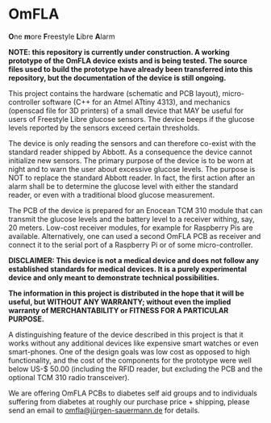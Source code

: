 # OmFLA
**O**ne **m**ore **F**reestyle **L**ibre **A**larm

**NOTE: this repository is currently under construction. A working prototype
of the OmFLA device exists and is being tested. The source files used to build
the prototype have already been transferred into this repository, but the
documentation of the device is still ongoing.**

This project contains the hardware (schematic and PCB layout), micro-controller
software (C++ for an Atmel ATtiny 4313), and mechanics (openscad file for 3D
printers) of a small device that MAY be useful for users of Freestyle Libre
glucose sensors. The device beeps if the glucose levels reported by the
sensors exceed certain thresholds.

The device is only reading the sensors and can therefore co-exist with the
standard reader shipped by Abbott. As a consequence the device cannot
initialize new sensors. The primary purpose of the device is to be worn at
night and to warn the user about excessive glucose levels. The purpose is
NOT to replace the standard Abbott reader. In fact, the first action after
an alarm shall be to determine the glucose level with either the standard
reader, or even with a traditional blood glucose measurement.

The PCB of the device is prepared for an Enocean TCM 310 module that can
transmit the glucose levels and the battery level to a receiver withing,
say, 20 meters. Low-cost receiver modules, for example for Raspberry Pis
are available. Alternatively, one can used a second OmFLA PCB as receiver
and connect it to the serial port of a Raspberry Pi or of some
micro-controller.

**DISCLAIMER: This device is not a medical device and does not follow
any established standards for medical devices. It is a purely experimental
device and only meant to demonstrate technical possibilities.**

**The information in this project is distributed in the hope that it will be
useful, but WITHOUT ANY WARRANTY; without even the implied warranty of
MERCHANTABILITY or FITNESS FOR A PARTICULAR PURPOSE.**

A distinguishing feature of the device described in this project is that
it works without any additional devices like expensive smart watches or even
smart-phones. One of the design goals was low cost as opposed to high
functionality, and the cost of the components for the prototype were well
below US-$ 50.00 (including the RFID reader, but excluding the PCB and the
optional TCM 310 radio transceiver).

We are offering OmFLA PCBs to diabetes self aid groups and to individuals suffering
from diabetes at roughly our purchase price + shipping, please send an email to
omfla@jürgen-sauermann.de for details.
